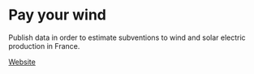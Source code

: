 # Pay your wind

Publish data in order to estimate subventions to wind and solar electric production in France.

[Website](https://ewoken.github.io/pay-your-wind/)
